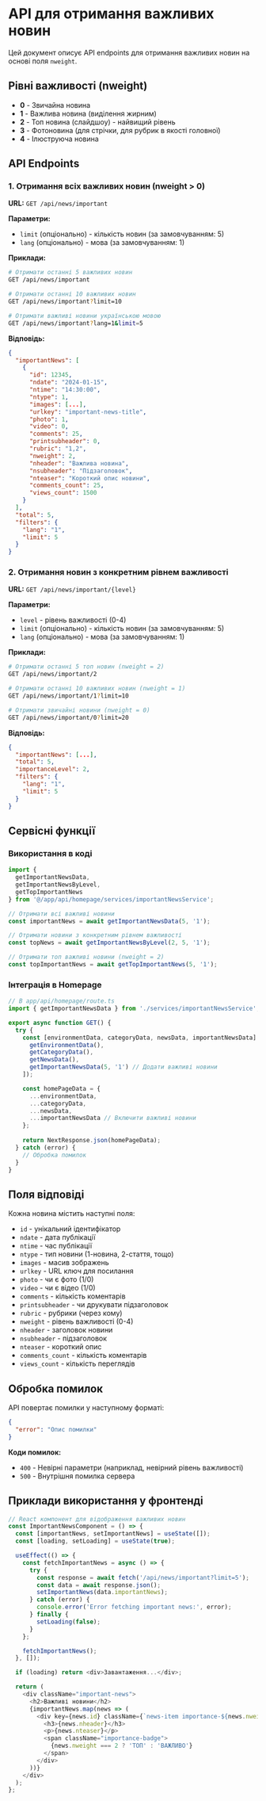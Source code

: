 # API для отримання важливих новин

Цей документ описує API endpoints для отримання важливих новин на основі поля `nweight`.

## Рівні важливості (nweight)

- **0** - Звичайна новина
- **1** - Важлива новина (виділення жирним)
- **2** - Топ новина (слайдшоу) - найвищий рівень
- **3** - Фотоновина (для стрічки, для рубрик в якості головної)
- **4** - Ілюструюча новина

## API Endpoints

### 1. Отримання всіх важливих новин (nweight > 0)

**URL:** `GET /api/news/important`

**Параметри:**
- `limit` (опціонально) - кількість новин (за замовчуванням: 5)
- `lang` (опціонально) - мова (за замовчуванням: 1)

**Приклади:**

```bash
# Отримати останні 5 важливих новин
GET /api/news/important

# Отримати останні 10 важливих новин
GET /api/news/important?limit=10

# Отримати важливі новини українською мовою
GET /api/news/important?lang=1&limit=5
```

**Відповідь:**
```json
{
  "importantNews": [
    {
      "id": 12345,
      "ndate": "2024-01-15",
      "ntime": "14:30:00",
      "ntype": 1,
      "images": [...],
      "urlkey": "important-news-title",
      "photo": 1,
      "video": 0,
      "comments": 25,
      "printsubheader": 0,
      "rubric": "1,2",
      "nweight": 2,
      "nheader": "Важлива новина",
      "nsubheader": "Підзаголовок",
      "nteaser": "Короткий опис новини",
      "comments_count": 25,
      "views_count": 1500
    }
  ],
  "total": 5,
  "filters": {
    "lang": "1",
    "limit": 5
  }
}
```

### 2. Отримання новин з конкретним рівнем важливості

**URL:** `GET /api/news/important/{level}`

**Параметри:**
- `level` - рівень важливості (0-4)
- `limit` (опціонально) - кількість новин (за замовчуванням: 5)
- `lang` (опціонально) - мова (за замовчуванням: 1)

**Приклади:**

```bash
# Отримати останні 5 топ новин (nweight = 2)
GET /api/news/important/2

# Отримати останні 10 важливих новин (nweight = 1)
GET /api/news/important/1?limit=10

# Отримати звичайні новини (nweight = 0)
GET /api/news/important/0?limit=20
```

**Відповідь:**
```json
{
  "importantNews": [...],
  "total": 5,
  "importanceLevel": 2,
  "filters": {
    "lang": "1",
    "limit": 5
  }
}
```

## Сервісні функції

### Використання в коді

```typescript
import { 
  getImportantNewsData, 
  getImportantNewsByLevel, 
  getTopImportantNews 
} from '@/app/api/homepage/services/importantNewsService';

// Отримати всі важливі новини
const importantNews = await getImportantNewsData(5, '1');

// Отримати новини з конкретним рівнем важливості
const topNews = await getImportantNewsByLevel(2, 5, '1');

// Отримати топ важливі новини (nweight = 2)
const topImportantNews = await getTopImportantNews(5, '1');
```

### Інтеграція в Homepage

```typescript
// В app/api/homepage/route.ts
import { getImportantNewsData } from './services/importantNewsService';

export async function GET() {
  try {
    const [environmentData, categoryData, newsData, importantNewsData] = await Promise.all([
      getEnvironmentData(),
      getCategoryData(),
      getNewsData(),
      getImportantNewsData(5, '1') // Додати важливі новини
    ]);

    const homePageData = {
      ...environmentData,
      ...categoryData,
      ...newsData,
      ...importantNewsData // Включити важливі новини
    };
    
    return NextResponse.json(homePageData);
  } catch (error) {
    // Обробка помилок
  }
}
```

## Поля відповіді

Кожна новина містить наступні поля:

- `id` - унікальний ідентифікатор
- `ndate` - дата публікації
- `ntime` - час публікації
- `ntype` - тип новини (1-новина, 2-стаття, тощо)
- `images` - масив зображень
- `urlkey` - URL ключ для посилання
- `photo` - чи є фото (1/0)
- `video` - чи є відео (1/0)
- `comments` - кількість коментарів
- `printsubheader` - чи друкувати підзаголовок
- `rubric` - рубрики (через кому)
- `nweight` - рівень важливості (0-4)
- `nheader` - заголовок новини
- `nsubheader` - підзаголовок
- `nteaser` - короткий опис
- `comments_count` - кількість коментарів
- `views_count` - кількість переглядів

## Обробка помилок

API повертає помилки у наступному форматі:

```json
{
  "error": "Опис помилки"
}
```

**Коди помилок:**
- `400` - Невірні параметри (наприклад, невірний рівень важливості)
- `500` - Внутрішня помилка сервера

## Приклади використання у фронтенді

```typescript
// React компонент для відображення важливих новин
const ImportantNewsComponent = () => {
  const [importantNews, setImportantNews] = useState([]);
  const [loading, setLoading] = useState(true);

  useEffect(() => {
    const fetchImportantNews = async () => {
      try {
        const response = await fetch('/api/news/important?limit=5');
        const data = await response.json();
        setImportantNews(data.importantNews);
      } catch (error) {
        console.error('Error fetching important news:', error);
      } finally {
        setLoading(false);
      }
    };

    fetchImportantNews();
  }, []);

  if (loading) return <div>Завантаження...</div>;

  return (
    <div className="important-news">
      <h2>Важливі новини</h2>
      {importantNews.map(news => (
        <div key={news.id} className={`news-item importance-${news.nweight}`}>
          <h3>{news.nheader}</h3>
          <p>{news.nteaser}</p>
          <span className="importance-badge">
            {news.nweight === 2 ? 'ТОП' : 'ВАЖЛИВО'}
          </span>
        </div>
      ))}
    </div>
  );
};
```
